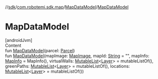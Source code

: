 //[sdk](../../../index.md)/[com.robotemi.sdk.map](../index.md)/[MapDataModel](index.md)/[MapDataModel](-map-data-model.md)



# MapDataModel  
[androidJvm]  
Content  
fun [MapDataModel](-map-data-model.md)(parcel: [Parcel](https://developer.android.com/reference/kotlin/android/os/Parcel.html))  
fun [MapDataModel](-map-data-model.md)(mapImage: [MapImage](../-map-image/index.md), mapId: [String](https://kotlinlang.org/api/latest/jvm/stdlib/kotlin/-string/index.html) = "", mapInfo: [MapInfo](../-map-info/index.md) = MapInfo(), virtualWalls: [MutableList](https://kotlinlang.org/api/latest/jvm/stdlib/kotlin.collections/-mutable-list/index.html)<[Layer](../-layer/index.md)> = mutableListOf(), greenPaths: [MutableList](https://kotlinlang.org/api/latest/jvm/stdlib/kotlin.collections/-mutable-list/index.html)<[Layer](../-layer/index.md)> = mutableListOf(), locations: [MutableList](https://kotlinlang.org/api/latest/jvm/stdlib/kotlin.collections/-mutable-list/index.html)<[Layer](../-layer/index.md)> = mutableListOf())  



